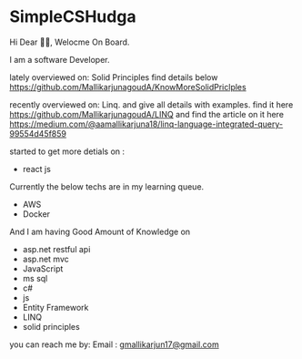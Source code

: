 # SimpleCSHudga

Hi Dear 🙋‍♂, Welocme On Board. 

I am a software Developer.

lately overviewed on: 
Solid Principles find details below
https://github.com/MallikarjunagoudA/KnowMoreSolidPriclples

recently overviewed on: 
 Linq. and give all details with examples. 
 find it here https://github.com/MallikarjunagoudA/LINQ and 
 find the article on it here https://medium.com/@aamallikarjuna18/linq-language-integrated-query-99554d45f859



started to get more detials on :
* react js


Currently the below techs are in my learning queue. 

* AWS
* Docker

And I am having Good Amount of Knowledge on 
* asp.net restful api
* asp.net mvc
* JavaScript
* ms sql
* c# 
* js
* Entity Framework
* LINQ
* solid principles



you can reach me by:
Email : gmallikarjun17@gmail.com


